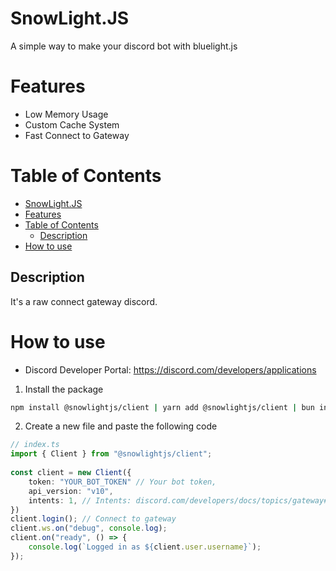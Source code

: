 # SnowLight.JS
A simple way to make your discord bot with bluelight.js
# Features
- Low Memory Usage
- Custom Cache System
- Fast Connect to Gateway
# Table of Contents
- [SnowLight.JS](#snowlightjs)
- [Features](#features)
- [Table of Contents](#table-of-contents)
  - [Description](#description)
- [How to use](#how-to-use)
## Description
It's a raw connect gateway discord.
# How to use
- Discord Developer Portal: https://discord.com/developers/applications
1. Install the package
```bash
npm install @snowlightjs/client | yarn add @snowlightjs/client | bun install @snowlightjs/client
```
2. Create a new file and paste the following code
```ts
// index.ts
import { Client } from "@snowlightjs/client";
 
const client = new Client({
    token: "YOUR_BOT_TOKEN" // Your bot token,
    api_version: "v10",
    intents: 1, // Intents: discord.com/developers/docs/topics/gateway#gateway-intents | https://discord-intents-calculator.vercel.app/
})
client.login(); // Connect to gateway
client.ws.on("debug", console.log);
client.on("ready", () => {
    console.log(`Logged in as ${client.user.username}`);
});
```